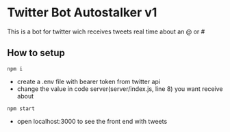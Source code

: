 # Twitter Bot Autostalker v1

This is a bot for twitter wich receives tweets real time about an @ or #

## How to setup
```
npm i
```
* create a .env file with bearer token from twitter api
* change the value in code server(server/index.js, line 8) you want receive about
```
npm start
```
* open localhost:3000 to see the front end with tweets


